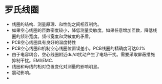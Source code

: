 # 罗氏线圈

* 线圈的结构、测量原理、和性能之间相互制约。
* 如果空心线圈的匝数密度较小，降低测量灵敏度。如果任意增加匝数，降低线圈的频带宽度。频带宽度和灵敏度的矛盾。
* PCB空心线圈具有良好的温度特性
* PCB空心线圈和机制空心线圈位置误差小。PCB线圈的精确度可达0.1%
* 由于电容耦合，空心线圈附近du\/dt扰动产生了电场干扰。需要采取屏蔽措施抑制干扰。EMI\EMC.
* 线圈和母线的相对位置变化对测量的影响明显。
* 震动影响。
* 

